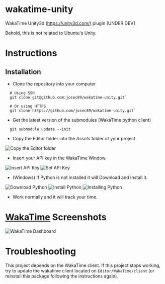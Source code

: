 # wakatime-unity
WakaTime Unity3d (https://unity3d.com/) plugin [UNDER DEV]

Behold, this is not related to Ubuntu's Unity.

# Instructions

## Installation

- Clone the repository into your computer
```
  # Using SSH
  git clone git@github.com:josec89/wakatime-unity.git`

  # Or using HTTPS
  git clone https://github.com/josec89/wakatime-unity.git`
```

- Get the latest version of the submodules (WakaTime python client)
```
  git submodule update --init
```
- Copy the Editor folder into the *Assets* folder of your project

![Copy the Editor folder](https://raw.githubusercontent.com/josec89/wakatime-unity/master/Screenshots/Copy.png)

- Insert your API key in the WakaTime Window.

![Insert API Key](https://raw.githubusercontent.com/josec89/wakatime-unity/master/Screenshots/InsertAPIKey.png)
![Set API Key](https://raw.githubusercontent.com/josec89/wakatime-unity/master/Screenshots/SetAPIKey.png)

- (Windows) If Python is not installed it will Download and Install it.

![Download Python](https://raw.githubusercontent.com/josec89/wakatime-unity/master/Screenshots/DownloadPython.png)
![Install Python](https://raw.githubusercontent.com/josec89/wakatime-unity/master/Screenshots/InstallPython.png)
![Installing Python](https://raw.githubusercontent.com/josec89/wakatime-unity/master/Screenshots/InstallingPython.png)

- Work normally and it will track your time.

# [WakaTime](https://wakatime.com/dashboard) Screenshots

![WakaTime Dashboard](https://raw.githubusercontent.com/josec89/wakatime-unity/master/Screenshots/WakaTime1.png)

# Troubleshooting

This project depends on the WakaTime client. If this project stops working, try to update the wakatime client located on `Editor/WakaTime/client` (or reinstall this package following the instructions again).